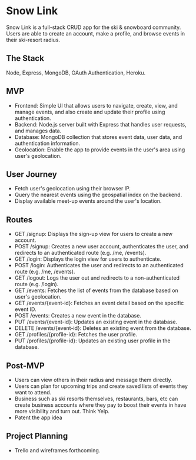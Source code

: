 # Snow Link
Snow Link is a full-stack CRUD app for the ski & snowboard community. Users are able to create an account, make a profile, and browse events in their ski-resort radius.

## The Stack
Node, Express, MongoDB, OAuth Authentication, Heroku. 

## MVP 
- Frontend: Simple UI that allows users to navigate, create, view, and manage events, and also create and update their profile using authentication.
- Backend: Node.js server built with Express that handles user requests, and manages data.
- Database: MongoDB collection that stores event data, user data, and authentication information.
- Geolocation: Enable the app to provide events in the user's area using user's geolocation.

## User Journey
- Fetch user's geolocation using their browser IP.
- Query the nearest events using the geospatial index on the backend.
- Display available meet-up events around the user's location.

## Routes
- GET /signup: Displays the sign-up view for users to create a new account.
- POST /signup: Creates a new user account, authenticates the user, and redirects to an authenticated route (e.g. /me, /events).
- GET /login: Displays the login view for users to authenticate.
- POST /login: Authenticates the user and redirects to an authenticated route (e.g. /me, /events).
- GET /logout: Logs the user out and redirects to a non-authenticated route (e.g. /login).
- GET /events: Fetches the list of events from the database based on user's geolocation.
- GET /events/{event-id}: Fetches an event detail based on the specific event ID.
- POST /events: Creates a new event in the database.
- PUT /events/{event-id}: Updates an existing event in the database.
- DELETE /events/{event-id}: Deletes an existing event from the database.
- GET /profiles/{profile-id}: Fetches the user profile.
- PUT /profiles/{profile-id}: Updates an existing user profile in the database.

## Post-MVP
- Users can view others in their radius and message them directly.
- Users can plan for upcoming trips and create saved lists of events they want to attend.
- Business such as ski resorts themselves, restaurants, bars, etc can create business accounts where they pay to boost their events in have more visibility and turn out. Think Yelp.
- Patent the app idea

## Project Planning
- Trello and wireframes forthcoming.

